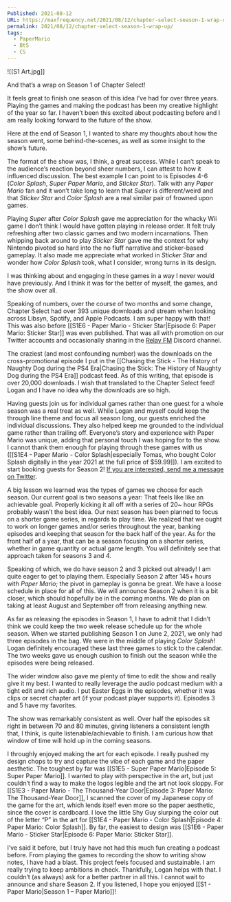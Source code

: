 ```yaml
---
Published: 2021-08-12
URL: https://maxfrequency.net/2021/08/12/chapter-select-season-1-wrap-up/
permalink: 2021/08/12/chapter-select-season-1-wrap-up/
tags:
  - PaperMario
  - BtS
  - CS
---
```

![[S1 Art.jpg]]

And that’s a wrap on Season 1 of Chapter Select!

It feels great to finish one season of this idea I’ve had for over three years. Playing the games and making the podcast has been my creative highlight of the year so far. I haven’t been this excited about podcasting before and I am really looking forward to the future of the show.

Here at the end of Season 1, I wanted to share my thoughts about how the season went, some behind-the-scenes, as well as some insight to the show’s future.

The format of the show was, I think, a great success. While I can’t speak to the audience’s reaction beyond sheer numbers, I can attest to how it influenced discussion. The best example I can point to is Episodes 4-6 (*Color Splash*, *Super Paper Mario*, and *Sticker Star*). Talk with any *Paper Mario* fan and it won’t take long to learn that *Super* is different/weird and that *Sticker Star* and *Color Splash* are a real similar pair of frowned upon games.

Playing *Super* after *Color Splash* gave me appreciation for the whacky Wii game I don’t think I would have gotten playing in release order. It felt truly refreshing after two classic games and two modern incarnations. Then whipping back around to play *Sticker Star* gave me the context for why Nintendo pivoted so hard into the no fluff narrative and sticker-based gameplay. It also made me appreciate what worked in *Sticker Star* and wonder how *Color Splash* took, what I consider, wrong turns in its design.

I was thinking about and engaging in these games in a way I never would have previously. And I think it was for the better of myself, the games, and the show over all.

Speaking of numbers, over the course of two months and some change, Chapter Select had over 393 unique downloads and stream when looking across Libsyn, Spotify, and Apple Podcasts. I am super happy with that! This was also before [[S1E6 - Paper Mario - Sticker Star|Episode 6: Paper Mario: Sticker Star]] was even published. That was all with promotion on our Twitter accounts and occasionally sharing in the [Relay FM](https://www.relay.fm/) Discord channel.

The craziest (and most confounding number) was the downloads on the cross-promotional episode I put in the [[Chasing the Stick - The History of Naughty Dog during the PS4 Era|Chasing the Stick: The History of Naughty Dog during the PS4 Era]] podcast feed. As of this writing, that episode is over 20,000 downloads. I wish that translated to the Chapter Select feed! Logan and I have no idea why the downloads are so high.

Having guests join us for individual games rather than one guest for a whole season was a real treat as well. While Logan and myself could keep the through line theme and focus all season long, our guests enriched the individual discussions. They also helped keep me grounded to the individual game rather than trailing off. Everyone’s story and experience with Paper Mario was unique, adding that personal touch I was hoping for to the show. I cannot thank them enough for playing through these games with us ([[S1E4 - Paper Mario - Color Splash|especially Tomas, who bought Color Splash digitally in the year 2021 at the full price of $59.99]]). I am excited to start booking guests for Season 2! [If you are interested, send me a message on Twitter](https://twitter.com/MaxRoberts143/status/1423015318495113226).

A big lesson we learned was the types of games we choose for each season. Our current goal is two seasons a year: That feels like like an achievable goal. Properly kicking it all off with a series of 20~ hour RPGs probably wasn’t the best idea. Our next season has been planned to focus on a shorter game series, in regards to play time. We realized that we ought to work on longer games and/or series throughout the year, banking episodes and keeping that season for the back half of the year. As for the front half of a year, that can be a season focusing on a shorter series, whether in game quantity or actual game length. You will definitely see that approach taken for seasons 3 and 4.

Speaking of which, we do have season 2 and 3 picked out already! I am quite eager to get to playing them. Especially Season 2 after 145+ hours with *Paper Mario*; the pivot in gameplay is gonna be great. We have a loose schedule in place for all of this. We will announce Season 2 when it is a bit closer, which should hopefully be in the coming months. We do plan on taking at least August and September off from releasing anything new.

As far as releasing the episodes in Season 1, I have to admit that I didn’t think we could keep the two week release schedule up for the whole season. When we started publishing Season 1 on June 2, 2021, we only had three episodes in the bag. We were in the middle of playing *Color Splash*! Logan definitely encouraged these last three games to stick to the calendar. The two weeks gave us enough cushion to finish out the season while the episodes were being released.

The wider window also gave me plenty of time to edit the show and really give it my best. I wanted to really leverage the audio podcast medium with a tight edit and rich audio. I put Easter Eggs in the episodes, whether it was clips or secret chapter art (if your podcast player supports it). Episodes 3 and 5 have my favorites.

The show was remarkably consistent as well. Over half the episodes sit right in between 70 and 80 minutes, giving listeners a consistent length that, I think, is quite listenable/achievable to finish. I am curious how that window of time will hold up in the coming seasons.

I throughly enjoyed making the art for each episode. I really pushed my design chops to try and capture the vibe of each game and the paper aesthetic. The toughest by far was [[S1E5 - Super Paper Mario|Episode 5: Super Paper Mario]]. I wanted to play with perspective in the art, but just couldn’t find a way to make the logos legible and the art not look sloppy. For [[S1E3 - Paper Mario - The Thousand-Year Door|Episode 3: Paper Mario: The Thousand-Year Door]], I scanned the cover of my Japanese copy of the game for the art, which lends itself even more so the paper aesthetic, since the cover is cardboard. I love the little Shy Guy slurping the color out of the letter “P” in the art for [[S1E4 - Paper Mario - Color Splash|Episode 4: Paper Mario: Color Splash]]. By far, the easiest to design was [[S1E6 - Paper Mario - Sticker Star|Episode 6: Paper Mario: Sticker Star]].

I’ve said it before, but I truly have not had this much fun creating a podcast before. From playing the games to recording the show to writing show notes, I have had a blast. This project feels focused and sustainable. I am really trying to keep ambitions in check. Thankfully, Logan helps with that. I couldn’t (as always) ask for a better partner in all this. I cannot wait to announce and share Season 2. If you listened, I hope you enjoyed [[S1 - Paper Mario|Season 1 – Paper Mario]]!